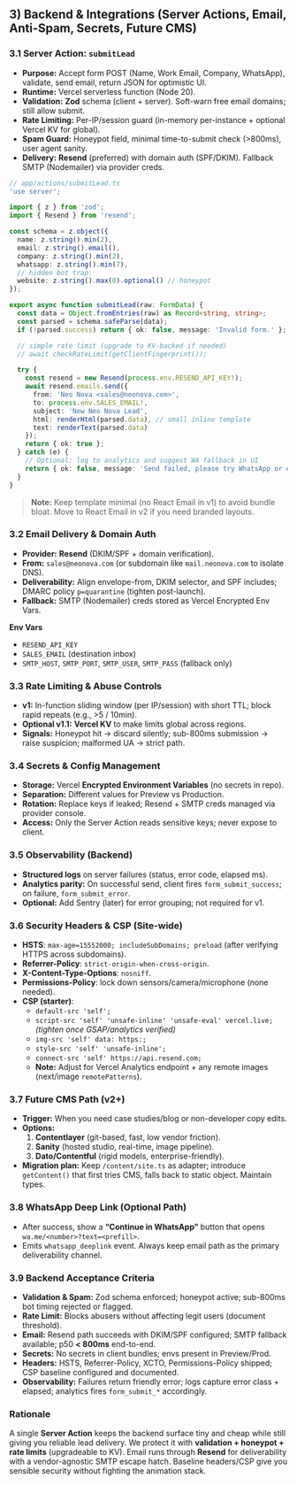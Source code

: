 ## 3) Backend & Integrations (Server Actions, Email, Anti-Spam, Secrets, Future CMS)

### 3.1 Server Action: `submitLead`
- **Purpose:** Accept form POST (Name, Work Email, Company, WhatsApp), validate, send email, return JSON for optimistic UI.
- **Runtime:** Vercel serverless function (Node 20).  
- **Validation:** **Zod** schema (client + server). Soft-warn free email domains; still allow submit.
- **Rate Limiting:** Per-IP/session guard (in-memory per-instance + optional Vercel KV for global).  
- **Spam Guard:** Honeypot field, minimal time-to-submit check (>800ms), user agent sanity.  
- **Delivery:** **Resend** (preferred) with domain auth (SPF/DKIM). Fallback SMTP (Nodemailer) via provider creds.

```ts
// app/actions/submitLead.ts
'use server';

import { z } from 'zod';
import { Resend } from 'resend';

const schema = z.object({
  name: z.string().min(2),
  email: z.string().email(),
  company: z.string().min(2),
  whatsapp: z.string().min(7),
  // hidden bot trap:
  website: z.string().max(0).optional() // honeypot
});

export async function submitLead(raw: FormData) {
  const data = Object.fromEntries(raw) as Record<string, string>;
  const parsed = schema.safeParse(data);
  if (!parsed.success) return { ok: false, message: 'Invalid form.' };

  // simple rate limit (upgrade to KV-backed if needed)
  // await checkRateLimit(getClientFingerprint());

  try {
    const resend = new Resend(process.env.RESEND_API_KEY!);
    await resend.emails.send({
      from: 'Neo Nova <sales@neonova.com>',
      to: process.env.SALES_EMAIL!,
      subject: 'New Neo Nova Lead',
      html: renderHtml(parsed.data), // small inline template
      text: renderText(parsed.data)
    });
    return { ok: true };
  } catch (e) {
    // Optional: log to analytics and suggest WA fallback in UI
    return { ok: false, message: 'Send failed, please try WhatsApp or email us.' };
  }
}
```

> **Note:** Keep template minimal (no React Email in v1) to avoid bundle bloat. Move to React Email in v2 if you need branded layouts.

### 3.2 Email Delivery & Domain Auth
- **Provider:** **Resend** (DKIM/SPF + domain verification).  
- **From:** `sales@neonova.com` (or subdomain like `mail.neonova.com` to isolate DNS).  
- **Deliverability:** Align envelope-from, DKIM selector, and SPF includes; DMARC policy `p=quarantine` (tighten post-launch).  
- **Fallback:** SMTP (Nodemailer) creds stored as Vercel Encrypted Env Vars.

**Env Vars**
- `RESEND_API_KEY`
- `SALES_EMAIL` (destination inbox)
- `SMTP_HOST`, `SMTP_PORT`, `SMTP_USER`, `SMTP_PASS` (fallback only)

### 3.3 Rate Limiting & Abuse Controls
- **v1:** In-function sliding window (per IP/session) with short TTL; block rapid repeats (e.g., >5 / 10min).  
- **Optional v1.1:** **Vercel KV** to make limits global across regions.  
- **Signals:** Honeypot hit → discard silently; sub-800ms submission → raise suspicion; malformed UA → strict path.

### 3.4 Secrets & Config Management
- **Storage:** Vercel **Encrypted Environment Variables** (no secrets in repo).  
- **Separation:** Different values for Preview vs Production.  
- **Rotation:** Replace keys if leaked; Resend + SMTP creds managed via provider console.  
- **Access:** Only the Server Action reads sensitive keys; never expose to client.

### 3.5 Observability (Backend)
- **Structured logs** on server failures (status, error code, elapsed ms).  
- **Analytics parity:** On successful send, client fires `form_submit_success`; on failure, `form_submit_error`.  
- **Optional:** Add Sentry (later) for error grouping; not required for v1.

### 3.6 Security Headers & CSP (Site-wide)
- **HSTS**: `max-age=15552000; includeSubDomains; preload` (after verifying HTTPS across subdomains).  
- **Referrer-Policy**: `strict-origin-when-cross-origin`.  
- **X-Content-Type-Options**: `nosniff`.  
- **Permissions-Policy**: lock down sensors/camera/microphone (none needed).  
- **CSP (starter)**: 
  - `default-src 'self';`
  - `script-src 'self' 'unsafe-inline' 'unsafe-eval' vercel.live;` *(tighten once GSAP/analytics verified)*
  - `img-src 'self' data: https:;`
  - `style-src 'self' 'unsafe-inline';`
  - `connect-src 'self' https://api.resend.com;`
  - **Note:** Adjust for Vercel Analytics endpoint + any remote images (next/image `remotePatterns`).

### 3.7 Future CMS Path (v2+)
- **Trigger:** When you need case studies/blog or non-developer copy edits.  
- **Options:** 
  1) **Contentlayer** (git-based, fast, low vendor friction).  
  2) **Sanity** (hosted studio, real-time, image pipeline).  
  3) **Dato/Contentful** (rigid models, enterprise-friendly).
- **Migration plan:** Keep `/content/site.ts` as adapter; introduce `getContent()` that first tries CMS, falls back to static object. Maintain types.

### 3.8 WhatsApp Deep Link (Optional Path)
- After success, show a **“Continue in WhatsApp”** button that opens `wa.me/<number>?text=<prefill>`.  
- Emits `whatsapp_deeplink` event. Always keep email path as the primary deliverability channel.

### 3.9 Backend Acceptance Criteria
- **Validation & Spam:** Zod schema enforced; honeypot active; sub-800ms bot timing rejected or flagged.  
- **Rate Limit:** Blocks abusers without affecting legit users (document threshold).  
- **Email:** Resend path succeeds with DKIM/SPF configured; SMTP fallback available; p50 **< 800ms** end-to-end.  
- **Secrets:** No secrets in client bundles; envs present in Preview/Prod.  
- **Headers:** HSTS, Referrer-Policy, XCTO, Permissions-Policy shipped; CSP baseline configured and documented.  
- **Observability:** Failures return friendly error; logs capture error class + elapsed; analytics fires `form_submit_*` accordingly.

### Rationale
A single **Server Action** keeps the backend surface tiny and cheap while still giving you reliable lead delivery. We protect it with **validation + honeypot + rate limits** (upgradeable to KV). Email runs through **Resend** for deliverability with a vendor-agnostic SMTP escape hatch. Baseline headers/CSP give you sensible security without fighting the animation stack.


